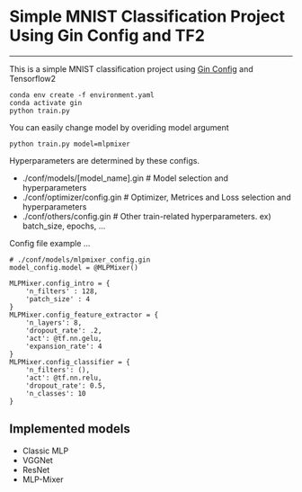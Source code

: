 # Simple MNIST Classification Project Using Gin Config and TF2

-------------

This is a simple MNIST classification project using [Gin Config](https://github.com/google/gin-config) and Tensorflow2

    conda env create -f environment.yaml
    conda activate gin
    python train.py

You can easily change model by overiding model argument
    
    python train.py model=mlpmixer

Hyperparameters are determined by these configs.
 - ./conf/models/[model_name].gin   # Model selection and hyperparameters
 - ./conf/optimizer/config.gin      # Optimizer, Metrices and Loss selection and hyperparameters
 - ./conf/others/config.gin         # Other train-related hyperparameters. ex) batch_size, epochs, ...  
 
 Config file example ...  
 
    # ./conf/models/mlpmixer_config.gin
    model_config.model = @MLPMixer()

    MLPMixer.config_intro = {
        'n_filters' : 128,
        'patch_size' : 4
    }
    MLPMixer.config_feature_extractor = {
        'n_layers': 8,
        'dropout_rate': .2,
        'act': @tf.nn.gelu,
        'expansion_rate': 4
    }
    MLPMixer.config_classifier = {
        'n_filters': (),
        'act': @tf.nn.relu,
        'dropout_rate': 0.5,
        'n_classes': 10
    }

## Implemented models

- Classic MLP
- VGGNet
- ResNet
- MLP-Mixer
